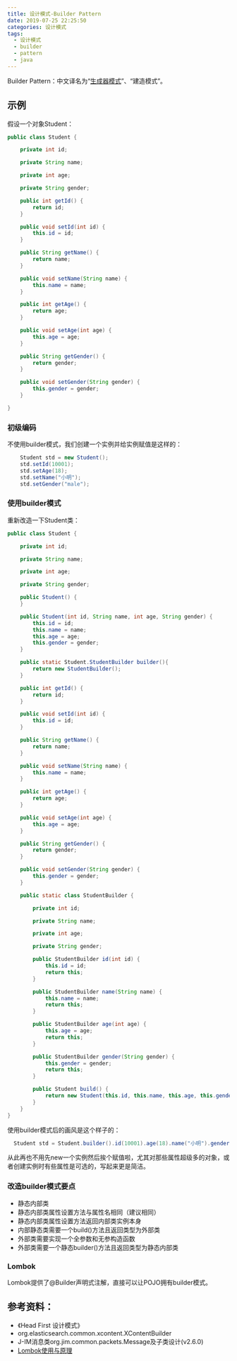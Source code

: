 ```yaml
---
title: 设计模式-Builder Pattern
date: 2019-07-25 22:25:50
categories: 设计模式
tags:
  - 设计模式
  - builder
  - pattern
  - java
---
```


Builder Pattern：中文译名为“[生成器模式][1]”、“建造模式”。

## 示例

假设一个对象Student：

```java
public class Student {

    private int id;

    private String name;

    private int age;

    private String gender;

    public int getId() {
        return id;
    }

    public void setId(int id) {
        this.id = id;
    }

    public String getName() {
        return name;
    }

    public void setName(String name) {
        this.name = name;
    }

    public int getAge() {
        return age;
    }

    public void setAge(int age) {
        this.age = age;
    }

    public String getGender() {
        return gender;
    }

    public void setGender(String gender) {
        this.gender = gender;
    }

}
```

### 初级编码

不使用builder模式，我们创建一个实例并给实例赋值是这样的：

```java
    Student std = new Student();
    std.setId(10001);
    std.setAge(18);
    std.setName("小明");
    std.setGender("male");
```

### 使用builder模式

重新改造一下Student类：

```java
public class Student {

    private int id;

    private String name;

    private int age;

    private String gender;

    public Student() {
    }

    public Student(int id, String name, int age, String gender) {
        this.id = id;
        this.name = name;
        this.age = age;
        this.gender = gender;
    }

    public static Student.StudentBuilder builder(){
        return new StudentBuilder();
    }

    public int getId() {
        return id;
    }

    public void setId(int id) {
        this.id = id;
    }

    public String getName() {
        return name;
    }

    public void setName(String name) {
        this.name = name;
    }

    public int getAge() {
        return age;
    }

    public void setAge(int age) {
        this.age = age;
    }

    public String getGender() {
        return gender;
    }

    public void setGender(String gender) {
        this.gender = gender;
    }

    public static class StudentBuilder {

        private int id;

        private String name;

        private int age;

        private String gender;

        public StudentBuilder id(int id) {
            this.id = id;
            return this;
        }

        public StudentBuilder name(String name) {
            this.name = name;
            return this;
        }

        public StudentBuilder age(int age) {
            this.age = age;
            return this;
        }

        public StudentBuilder gender(String gender) {
            this.gender = gender;
            return this;
        }

        public Student build() {
            return new Student(this.id, this.name, this.age, this.gender);
        }
    }
}
```

使用builder模式后的画风是这个样子的：

```java
  Student std = Student.builder().id(10001).age(18).name("小明").gender("male").build();
```

从此再也不用先new一个实例然后挨个赋值啦，尤其对那些属性超级多的对象，或者创建实例时有些属性是可选的，写起来更是简洁。

### 改造builder模式要点

-   静态内部类
-   静态内部类属性设置方法与属性名相同（建议相同）
-   静态内部类属性设置方法返回内部类实例本身
-   内部静态类需要一个build()方法且返回类型为外部类
-   外部类需要实现一个全参数和无参构造函数
-   外部类需要一个静态builder()方法且返回类型为静态内部类

### Lombok

Lombok提供了@Builder声明式注解，直接可以让POJO拥有builder模式。

## 参考资料：

[1]: https://zh.wikipedia.org/wiki/%E7%94%9F%E6%88%90%E5%99%A8%E6%A8%A1%E5%BC%8F "维基百科"

-   《Head First 设计模式》
-   org.elasticsearch.common.xcontent.XContentBuilder
-   J-IM消息类org.jim.common.packets.Message及子类设计(v2.6.0)
-   [Lombok使用与原理](https://juejin.im/post/5a6eceb8f265da3e467555fe "Lombok使用与原理")
